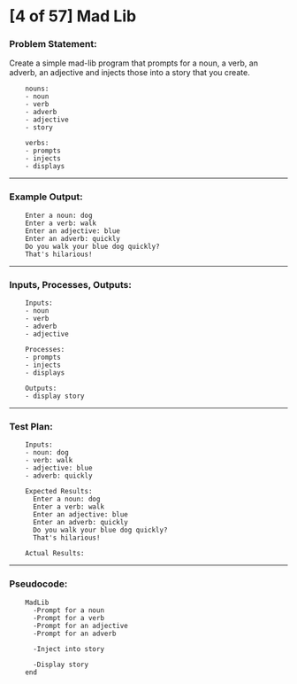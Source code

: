 # [4 of 57] Mad Lib

### Problem Statement:

Create a simple mad-lib program that prompts for a noun, a verb, an adverb, an adjective and injects those into a story that you create.

        nouns:
        - noun
        - verb
        - adverb
        - adjective
        - story
        
        verbs:
        - prompts
        - injects
        - displays

---
### Example Output:

        Enter a noun: dog
        Enter a verb: walk
        Enter an adjective: blue
        Enter an adverb: quickly
        Do you walk your blue dog quickly?
        That's hilarious!

---
### Inputs, Processes, Outputs:

        Inputs:
        - noun
        - verb
        - adverb
        - adjective
        
        Processes:
        - prompts
        - injects
        - displays
        
        Outputs:
        - display story

---
### Test Plan:

        Inputs:
        - noun: dog
        - verb: walk
        - adjective: blue
        - adverb: quickly

        Expected Results:
          Enter a noun: dog
          Enter a verb: walk
          Enter an adjective: blue
          Enter an adverb: quickly
          Do you walk your blue dog quickly?
          That's hilarious!
        
        Actual Results:

---
### Pseudocode:

        MadLib
          -Prompt for a noun
          -Prompt for a verb
          -Prompt for an adjective
          -Prompt for an adverb
          
          -Inject into story
          
          -Display story
        end
